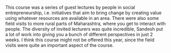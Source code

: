 This course was a series of guest lectures by people in social entrepreneurship, i.e. initiatives that aim to bring change by creating value using whatever resources are available in an area. There were also some field visits to more rural parts of Maharashtra, where you get to interact with people. The diversity of invited lecturers was quite incredible, Sandesh put a lot of work into giving you a bunch of different perspectives in just 2 weeks. I think this course might not be offered this year, since the field visits were quite an important aspect of the course.